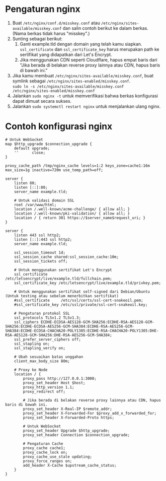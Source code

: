 # Pengaturan nginx
1. Buat `/etc/nginx/conf.d/misskey.conf` atau `/etc/nginx/sites-available/misskey.conf` dan salin contoh berikut ke dalam berkas.\
   (Nama berkas tidak harus "misskey".)
2. Sunting sebagai berikut:
   1. Ganti example.tld dengan domain yang telah kamu siapkan.\
     `ssl_certificate` dan `ssl_certificate_key` harus merupakan path ke sertifikat yang didapatkan dari Let's Encrypt.
	 1. Jika menggunakan CDN seperti Cloudflare, hapus empat baris dari "Jika berada di belakan reverse proxy lainnya atau CDN, hapus baris di bawah ini."
3. Jika kamu membuat `/etc/nginx/sites-available/misskey.conf`, buat symlink sebagai `/etc/nginx/sites-enabled/misskey.conf`.\
   `sudo ln -s /etc/nginx/sites-available/misskey.conf /etc/nginx/sites-enabled/misskey.conf`
4. Jalankan `sudo nginx -t` untuk memverifikasi bahwa berkas konfigurasi dapat dimuat secara sukses.
5. Jalankan `sudo systemctl restart nginx` untuk menjalankan ulang nginx.

# Contoh konfigurasi nginx

```nginx
# Untuk WebSocket
map $http_upgrade $connection_upgrade {
    default upgrade;
    ''      close;
}

proxy_cache_path /tmp/nginx_cache levels=1:2 keys_zone=cache1:16m max_size=1g inactive=720m use_temp_path=off;

server {
    listen 80;
    listen [::]:80;
    server_name example.tld;

    # Untuk validasi domain SSL
    root /var/www/html;
    location /.well-known/acme-challenge/ { allow all; }
    location /.well-known/pki-validation/ { allow all; }
    location / { return 301 https://$server_name$request_uri; }
}

server {
    listen 443 ssl http2;
    listen [::]:443 ssl http2;
    server_name example.tld;

    ssl_session_timeout 1d;
    ssl_session_cache shared:ssl_session_cache:10m;
    ssl_session_tickets off;

    # Untuk menggunakan sertifikat Let's Encrypt
    ssl_certificate     /etc/letsencrypt/live/example.tld/fullchain.pem;
    ssl_certificate_key /etc/letsencrypt/live/example.tld/privkey.pem;

    # Untuk menggunakan sertifikat self-signed dari Debian/Ubuntu (Untuk testing atau sebelum menerbitkan sertifikat)
    #ssl_certificate     /etc/ssl/certs/ssl-cert-snakeoil.pem;
    #ssl_certificate_key /etc/ssl/private/ssl-cert-snakeoil.key;

    # Pengaturan protokol SSL
    ssl_protocols TLSv1.2 TLSv1.3;
    ssl_ciphers ECDHE-ECDSA-AES128-GCM-SHA256:ECDHE-RSA-AES128-GCM-SHA256:ECDHE-ECDSA-AES256-GCM-SHA384:ECDHE-RSA-AES256-GCM-SHA384:ECDHE-ECDSA-CHACHA20-POLY1305:ECDHE-RSA-CHACHA20-POLY1305:DHE-RSA-AES128-GCM-SHA256:DHE-RSA-AES256-GCM-SHA384;
    ssl_prefer_server_ciphers off;
    ssl_stapling on;
    ssl_stapling_verify on;

    # Ubah sesuaikan batas unggahan
    client_max_body_size 80m;

    # Proxy ke Node
    location / {
        proxy_pass http://127.0.0.1:3000;
        proxy_set_header Host $host;
        proxy_http_version 1.1;
        proxy_redirect off;

        # Jika berada di belakan reverse proxy lainnya atau CDN, hapus baris di bawah ini.
        proxy_set_header X-Real-IP $remote_addr;
        proxy_set_header X-Forwarded-For $proxy_add_x_forwarded_for;
        proxy_set_header X-Forwarded-Proto https;

        # Untuk WebSocket
        proxy_set_header Upgrade $http_upgrade;
        proxy_set_header Connection $connection_upgrade;

        # Pengaturan Cache
        proxy_cache cache1;
        proxy_cache_lock on;
        proxy_cache_use_stale updating;
        proxy_force_ranges on;
        add_header X-Cache $upstream_cache_status;
    }
}
```
